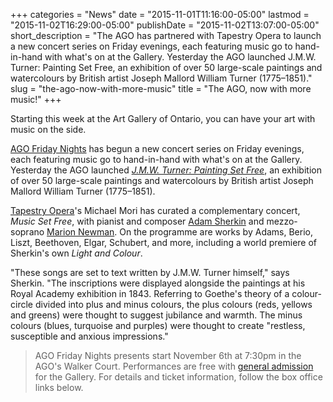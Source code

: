 +++
categories = "News"
date = "2015-11-01T11:16:00-05:00"
lastmod = "2015-11-02T16:29:00-05:00"
publishDate = "2015-11-02T13:07:00-05:00"
short_description = "The AGO has partnered with Tapestry Opera to launch a new concert series on Friday evenings, each featuring music go to hand-in-hand with what&#039;s on at the Gallery. Yesterday the AGO launched J.M.W. Turner: Painting Set Free, an exhibition of over 50 large-scale paintings and watercolours by British artist Joseph Mallord William Turner (1775–1851)."
slug = "the-ago-now-with-more-music"
title = "The AGO, now with more music!"
+++

Starting this week at the Art Gallery of Ontario, you can have your art with music on the side.

[AGO Friday Nights](http://www.ago.net/fridaynights/) has begun a new concert series on Friday evenings, each featuring music go to hand-in-hand with what's on at the Gallery. Yesterday the AGO launched [*J.M.W. Turner: Painting Set Free*](http://www.ago.net/ago-to-host-major-exhibition-of-rare-turner-works-this-fall), an exhibition of over 50 large-scale paintings and watercolours by British artist Joseph Mallord William Turner (1775–1851). 

[Tapestry Opera](/scene/companies/tapestry-opera/)'s Michael Mori has curated a complementary concert, *Music Set Free*, with pianist and composer [Adam Sherkin](/scene/people/adam-sherkin/) and mezzo-soprano [Marion Newman](/scene/people/marion-newman/). On the programme are works by Adams, Berio, Liszt, Beethoven, Elgar, Schubert, and more, including a world premiere of Sherkin's own *Light and Colour*. 

"These songs are set to text written by J.M.W. Turner himself," says Sherkin. "The inscriptions were displayed alongside the paintings at his Royal Academy exhibition in 1843. Referring to Goethe's theory of a colour-circle divided into plus and minus colours, the plus colours (reds, yellows and greens) were thought to suggest jubilance and warmth. The minus colours (blues, turquoise and purples) were thought to create "restless, susceptible and anxious impressions."

>AGO Friday Nights presents start November 6th at 7:30pm in the AGO's Walker Court. Performances are free with [general admission](http://www.ago.net/admission) for the Gallery. For details and ticket information, follow the box office links below.






